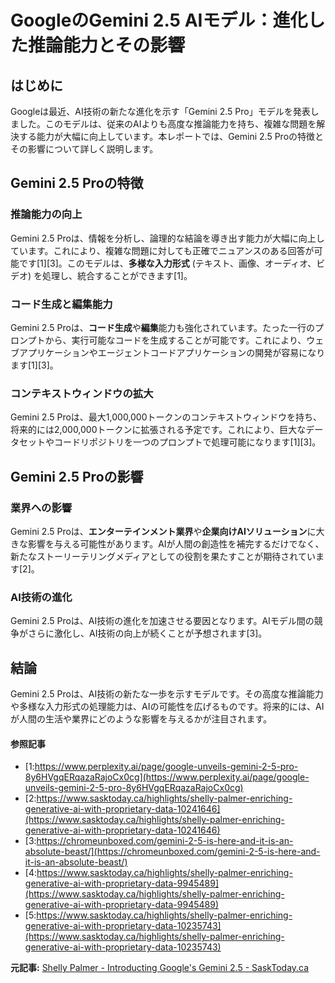 # GoogleのGemini 2.5 AIモデル：進化した推論能力とその影響

## はじめに

Googleは最近、AI技術の新たな進化を示す「Gemini 2.5 Pro」モデルを発表しました。このモデルは、従来のAIよりも高度な推論能力を持ち、複雑な問題を解決する能力が大幅に向上しています。本レポートでは、Gemini 2.5 Proの特徴とその影響について詳しく説明します。

## Gemini 2.5 Proの特徴

### **推論能力の向上**

Gemini 2.5 Proは、情報を分析し、論理的な結論を導き出す能力が大幅に向上しています。これにより、複雑な問題に対しても正確でニュアンスのある回答が可能です[1][3]。このモデルは、**多様な入力形式** (テキスト、画像、オーディオ、ビデオ) を処理し、統合することができます[1]。

### **コード生成と編集能力**

Gemini 2.5 Proは、**コード生成**や**編集**能力も強化されています。たった一行のプロンプトから、実行可能なコードを生成することが可能です。これにより、ウェブアプリケーションやエージェントコードアプリケーションの開発が容易になります[1][3]。

### **コンテキストウィンドウの拡大**

Gemini 2.5 Proは、最大1,000,000トークンのコンテキストウィンドウを持ち、将来的には2,000,000トークンに拡張される予定です。これにより、巨大なデータセットやコードリポジトリを一つのプロンプトで処理可能になります[1][3]。

## Gemini 2.5 Proの影響

### **業界への影響**

Gemini 2.5 Proは、**エンターテインメント業界**や**企業向けAIソリューション**に大きな影響を与える可能性があります。AIが人間の創造性を補完するだけでなく、新たなストーリーテリングメディアとしての役割を果たすことが期待されています[2]。

### **AI技術の進化**

Gemini 2.5 Proは、AI技術の進化を加速させる要因となります。AIモデル間の競争がさらに激化し、AI技術の向上が続くことが予想されます[3]。

## 結論

Gemini 2.5 Proは、AI技術の新たな一歩を示すモデルです。その高度な推論能力や多様な入力形式の処理能力は、AIの可能性を広げるものです。将来的には、AIが人間の生活や業界にどのような影響を与えるかが注目されます。

#### 参照記事
- [1:https://www.perplexity.ai/page/google-unveils-gemini-2-5-pro-8y6HVgqERqazaRajoCx0cg](https://www.perplexity.ai/page/google-unveils-gemini-2-5-pro-8y6HVgqERqazaRajoCx0cg)
- [2:https://www.sasktoday.ca/highlights/shelly-palmer-enriching-generative-ai-with-proprietary-data-10241646](https://www.sasktoday.ca/highlights/shelly-palmer-enriching-generative-ai-with-proprietary-data-10241646)
- [3:https://chromeunboxed.com/gemini-2-5-is-here-and-it-is-an-absolute-beast/](https://chromeunboxed.com/gemini-2-5-is-here-and-it-is-an-absolute-beast/)
- [4:https://www.sasktoday.ca/highlights/shelly-palmer-enriching-generative-ai-with-proprietary-data-9945489](https://www.sasktoday.ca/highlights/shelly-palmer-enriching-generative-ai-with-proprietary-data-9945489)
- [5:https://www.sasktoday.ca/highlights/shelly-palmer-enriching-generative-ai-with-proprietary-data-10235743](https://www.sasktoday.ca/highlights/shelly-palmer-enriching-generative-ai-with-proprietary-data-10235743)


**元記事:** [Shelly Palmer - Introducting Google's Gemini 2.5 - SaskToday.ca](https://www.sasktoday.ca/highlights/shelly-palmer-enriching-generative-ai-with-proprietary-data-10431006)